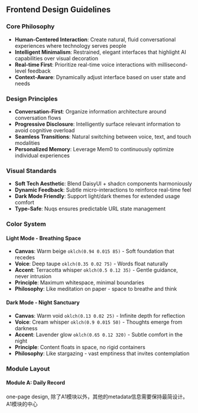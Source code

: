 ## Frontend Design Guidelines

### Core Philosophy
* **Human-Centered Interaction**: Create natural, fluid conversational experiences where technology serves people
* **Intelligent Minimalism**: Restrained, elegant interfaces that highlight AI capabilities over visual decoration
* **Real-time First**: Prioritize real-time voice interactions with millisecond-level feedback
* **Context-Aware**: Dynamically adjust interface based on user state and needs

### Design Principles
* **Conversation-First**: Organize information architecture around conversation flows
* **Progressive Disclosure**: Intelligently surface relevant information to avoid cognitive overload
* **Seamless Transitions**: Natural switching between voice, text, and touch modalities
* **Personalized Memory**: Leverage Mem0 to continuously optimize individual experiences

### Visual Standards
* **Soft Tech Aesthetic**: Blend DaisyUI + shadcn components harmoniously
* **Dynamic Feedback**: Subtle micro-interactions to reinforce real-time feel
* **Dark Mode Friendly**: Support light/dark themes for extended usage comfort
* **Type-Safe**: Nuqs ensures predictable URL state management

### Color System

#### Light Mode - Breathing Space
* **Canvas**: Warm beige `oklch(0.94 0.015 85)` - Soft foundation that recedes
* **Voice**: Deep taupe `oklch(0.35 0.02 75)` - Words float naturally
* **Accent**: Terracotta whisper `oklch(0.5 0.12 35)` - Gentle guidance, never intrusion
* **Principle**: Maximum whitespace, minimal boundaries
* **Philosophy**: Like meditation on paper - space to breathe and think

#### Dark Mode - Night Sanctuary
* **Canvas**: Warm void `oklch(0.13 0.02 25)` - Infinite depth for reflection
* **Voice**: Cream whisper `oklch(0.9 0.015 50)` - Thoughts emerge from darkness
* **Accent**: Lavender glow `oklch(0.65 0.12 320)` - Subtle comfort in the night
* **Principle**: Content floats in space, no rigid containers
* **Philosophy**: Like stargazing - vast emptiness that invites contemplation


### Module Layout

#### Module A: Daily Record
one-page design, 除了A1模块以外，其他的metadata信息需要保持最简设计。
A1模块的中心